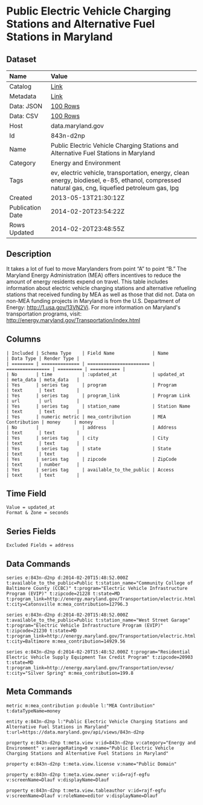 # Public Electric Vehicle Charging Stations and Alternative Fuel Stations in Maryland

## Dataset

| Name | Value |
| :--- | :---- |
| Catalog | [Link](https://catalog.data.gov/dataset/public-electric-vehicle-charging-stations-and-alternative-fuel-stations-in-maryland-92724) |
| Metadata | [Link](https://data.maryland.gov/api/views/843n-d2np) |
| Data: JSON | [100 Rows](https://data.maryland.gov/api/views/843n-d2np/rows.json?max_rows=100) |
| Data: CSV | [100 Rows](https://data.maryland.gov/api/views/843n-d2np/rows.csv?max_rows=100) |
| Host | data.maryland.gov |
| Id | 843n-d2np |
| Name | Public Electric Vehicle Charging Stations and Alternative Fuel Stations in Maryland |
| Category | Energy and Environment |
| Tags | ev, electric vehicle, transportation, energy, clean energy, biodiesel, e-85, ethanol, compressed natural gas, cng, liquefied petroleum gas, lpg |
| Created | 2013-05-13T21:30:12Z |
| Publication Date | 2014-02-20T23:54:22Z |
| Rows Updated | 2014-02-20T23:48:55Z |

## Description

It takes a lot of fuel to move Marylanders from point “A” to point “B.” The Maryland Energy Administration (MEA) offers incentives to reduce the amount of energy residents expend on travel. This table includes information about electric vehicle charging stations and alternative refueling stations that received funding by MEA as well as those that did not. Data on non-MEA funding projects in Maryland is from the U.S. Department of Energy: http://1.usa.gov/13VN2Vi. For more information on Maryland's transportation programs, visit: http://energy.maryland.gov/Transportation/index.html

## Columns

```ls
| Included | Schema Type    | Field Name              | Name             | Data Type | Render Type |
| ======== | ============== | ======================= | ================ | ========= | =========== |
| No       | time           | :updated_at             | updated_at       | meta_data | meta_data   |
| Yes      | series tag     | program                 | Program          | text      | text        |
| Yes      | series tag     | program_link            | Program Link     | url       | url         |
| Yes      | series tag     | station_name            | Station Name     | text      | text        |
| Yes      | numeric metric | mea_contribution        | MEA Contribution | money     | money       |
| No       |                | address                 | Address          | text      | text        |
| Yes      | series tag     | city                    | City             | text      | text        |
| Yes      | series tag     | state                   | State            | text      | text        |
| Yes      | series tag     | zipcode                 | ZipCode          | text      | number      |
| Yes      | series tag     | available_to_the_public | Access           | text      | text        |
```

## Time Field

```ls
Value = updated_at
Format & Zone = seconds
```

## Series Fields

```ls
Excluded Fields = address
```

## Data Commands

```ls
series e:843n-d2np d:2014-02-20T15:48:52.000Z t:available_to_the_public=Public t:station_name="Community College of Baltimore County (CCBC)" t:program="Electric Vehicle Infrastructure Program (EVIP)" t:zipcode=21228 t:state=MD t:program_link=http://energy.maryland.gov/Transportation/electric.html t:city=Catonsville m:mea_contribution=12796.3

series e:843n-d2np d:2014-02-20T15:48:52.000Z t:available_to_the_public=Public t:station_name="West Street Garage" t:program="Electric Vehicle Infrastructure Program (EVIP)" t:zipcode=21230 t:state=MD t:program_link=http://energy.maryland.gov/Transportation/electric.html t:city=Baltimore m:mea_contribution=14929.56

series e:843n-d2np d:2014-02-20T15:48:52.000Z t:program="Residential Electric Vehicle Supply Equipment Tax Credit Program" t:zipcode=20903 t:state=MD t:program_link=http://energy.maryland.gov/Transportation/evse/ t:city="Silver Spring" m:mea_contribution=199.8
```

## Meta Commands

```ls
metric m:mea_contribution p:double l:"MEA Contribution" t:dataTypeName=money

entity e:843n-d2np l:"Public Electric Vehicle Charging Stations and Alternative Fuel Stations in Maryland" t:url=https://data.maryland.gov/api/views/843n-d2np

property e:843n-d2np t:meta.view v:id=843n-d2np v:category="Energy and Environment" v:averageRating=0 v:name="Public Electric Vehicle Charging Stations and Alternative Fuel Stations in Maryland"

property e:843n-d2np t:meta.view.license v:name="Public Domain"

property e:843n-d2np t:meta.view.owner v:id=rajf-egfu v:screenName=Dlauf v:displayName=Dlauf

property e:843n-d2np t:meta.view.tableauthor v:id=rajf-egfu v:screenName=Dlauf v:roleName=editor v:displayName=Dlauf
```